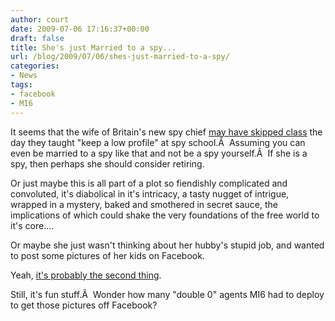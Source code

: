 ```yaml
---
author: court
date: 2009-07-06 17:16:37+00:00
draft: false
title: She's just Married to a spy...
url: /blog/2009/07/06/shes-just-married-to-a-spy/
categories:
- News
tags:
- facebook
- MI6
---
```


It seems that the wife of Britain's new spy chief [may have skipped class](http://www.ottawacitizen.com/technology/British+chief+cover+blown+Facebook/1761668/story.html) the day they taught "keep a low profile" at spy school.Â  Assuming you can even be married to a spy like that and not be a spy yourself.Â  If she is a spy, then perhaps she should consider retiring.

Or just maybe this is all part of a plot so fiendishly complicated and convoluted, it's diabolical in it's intricacy, a tasty nugget of intrigue, wrapped in a mystery, baked and smothered in secret sauce, the implications of which could shake the very foundations of the free world to it's core....

Or maybe she just wasn't thinking about her hubby's stupid job, and wanted to post some pictures of her kids on Facebook.

Yeah, [it's probably the second thing](http://www.techradar.com/news/internet/government-okay-with-mi6-chief-s-facebook-pics-613780).

Still, it's fun stuff.Â  Wonder how many "double 0" agents MI6 had to deploy to get those pictures off Facebook?
